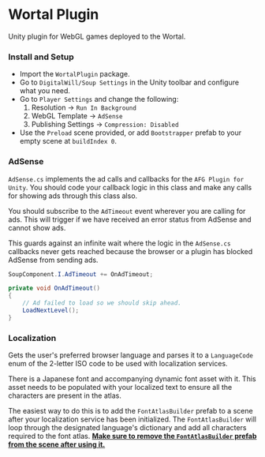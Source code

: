 # Wortal Plugin

Unity plugin for WebGL games deployed to the Wortal.

### Install and Setup

- Import the `WortalPlugin` package.
- Go to `DigitalWill/Soup Settings` in the Unity toolbar and configure what you need.
- Go to `Player Settings` and change the following:
    1. Resolution -> `Run In Background`
    2. WebGL Template -> `AdSense`
    3. Publishing Settings -> `Compression: Disabled`
- Use the `Preload` scene provided, or add `Bootstrapper` prefab to your empty scene at `buildIndex 0`.
    
### AdSense

`AdSense.cs` implements the ad calls and callbacks for the `AFG Plugin for Unity`. You should code your callback
logic in this class and make any calls for showing ads through this class also.

You should subscribe to the `AdTimeout` event wherever you are calling for ads. This will trigger if we have
received an error status from AdSense and cannot show ads.

This guards against an infinite wait where the logic
in the `AdSense.cs` callbacks never gets reached because the browser or a plugin has blocked AdSense from sending ads.

```c#
SoupComponent.I.AdTimeout += OnAdTimeout;

private void OnAdTimeout()
{
    // Ad failed to load so we should skip ahead.
    LoadNextLevel();
}
```

### Localization

Gets the user's preferred browser language and parses it to a `LanguageCode` enum of the 2-letter ISO code to be used with localization services.

There is a Japanese font and accompanying dynamic font asset with it. This asset needs to be populated with your localized text to ensure
all the characters are present in the atlas.

The easiest way to do this is to add the `FontAtlasBuilder` prefab to a scene after your localization service has been 
initialized. The `FontAtlasBuilder` will loop through the designated language's dictionary and add all characters required
to the font atlas. <ins>**Make sure to remove the `FontAtlasBuilder` prefab from the scene after using it.**</ins>
